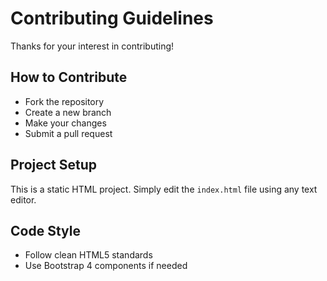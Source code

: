 # Contributing Guidelines

Thanks for your interest in contributing!

## How to Contribute
- Fork the repository
- Create a new branch
- Make your changes
- Submit a pull request

## Project Setup
This is a static HTML project. Simply edit the `index.html` file using any text editor.

## Code Style
- Follow clean HTML5 standards
- Use Bootstrap 4 components if needed
